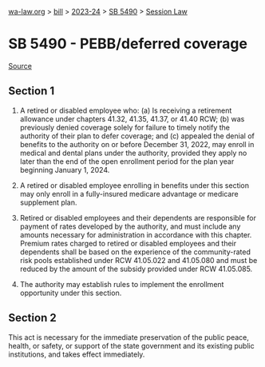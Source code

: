 [wa-law.org](/) > [bill](/bill/) > [2023-24](/bill/2023-24/) > [SB 5490](/bill/2023-24/sb/5490/) > [Session Law](/bill/2023-24/sb/5490/S.SL/)

# SB 5490 - PEBB/deferred coverage

[Source](http://lawfilesext.leg.wa.gov/biennium/2023-24/Pdf/Bills/Session%20Laws/Senate/5490-S.SL.pdf)

## Section 1
1. A retired or disabled employee who: (a) Is receiving a retirement allowance under chapters 41.32, 41.35, 41.37, or 41.40 RCW; (b) was previously denied coverage solely for failure to timely notify the authority of their plan to defer coverage; and (c) appealed the denial of benefits to the authority on or before December 31, 2022, may enroll in medical and dental plans under the authority, provided they apply no later than the end of the open enrollment period for the plan year beginning January 1, 2024.

2. A retired or disabled employee enrolling in benefits under this section may only enroll in a fully-insured medicare advantage or medicare supplement plan.

3. Retired or disabled employees and their dependents are responsible for payment of rates developed by the authority, and must include any amounts necessary for administration in accordance with this chapter. Premium rates charged to retired or disabled employees and their dependents shall be based on the experience of the community-rated risk pools established under RCW 41.05.022 and 41.05.080 and must be reduced by the amount of the subsidy provided under RCW 41.05.085.

4. The authority may establish rules to implement the enrollment opportunity under this section.

## Section 2
This act is necessary for the immediate preservation of the public peace, health, or safety, or support of the state government and its existing public institutions, and takes effect immediately.
